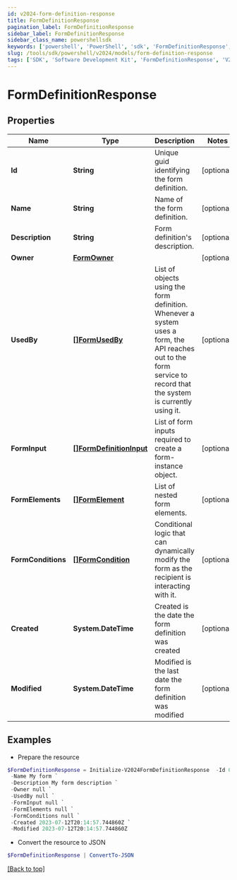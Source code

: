 ```yaml
---
id: v2024-form-definition-response
title: FormDefinitionResponse
pagination_label: FormDefinitionResponse
sidebar_label: FormDefinitionResponse
sidebar_class_name: powershellsdk
keywords: ['powershell', 'PowerShell', 'sdk', 'FormDefinitionResponse', 'V2024FormDefinitionResponse'] 
slug: /tools/sdk/powershell/v2024/models/form-definition-response
tags: ['SDK', 'Software Development Kit', 'FormDefinitionResponse', 'V2024FormDefinitionResponse']
---
```



# FormDefinitionResponse

## Properties

Name | Type | Description | Notes
------------ | ------------- | ------------- | -------------
**Id** | **String** | Unique guid identifying the form definition. | [optional] 
**Name** | **String** | Name of the form definition. | [optional] 
**Description** | **String** | Form definition's description. | [optional] 
**Owner** | [**FormOwner**](form-owner) |  | [optional] 
**UsedBy** | [**[]FormUsedBy**](form-used-by) | List of objects using the form definition. Whenever a system uses a form, the API reaches out to the form service to record that the system is currently using it. | [optional] 
**FormInput** | [**[]FormDefinitionInput**](form-definition-input) | List of form inputs required to create a form-instance object. | [optional] 
**FormElements** | [**[]FormElement**](form-element) | List of nested form elements. | [optional] 
**FormConditions** | [**[]FormCondition**](form-condition) | Conditional logic that can dynamically modify the form as the recipient is interacting with it. | [optional] 
**Created** | **System.DateTime** | Created is the date the form definition was created | [optional] 
**Modified** | **System.DateTime** | Modified is the last date the form definition was modified | [optional] 

## Examples

- Prepare the resource
```powershell
$FormDefinitionResponse = Initialize-V2024FormDefinitionResponse  -Id 00000000-0000-0000-0000-000000000000 `
 -Name My form `
 -Description My form description `
 -Owner null `
 -UsedBy null `
 -FormInput null `
 -FormElements null `
 -FormConditions null `
 -Created 2023-07-12T20:14:57.744860Z `
 -Modified 2023-07-12T20:14:57.744860Z
```

- Convert the resource to JSON
```powershell
$FormDefinitionResponse | ConvertTo-JSON
```


[[Back to top]](#) 

